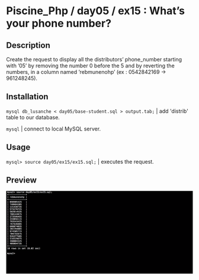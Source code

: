 # Piscine_Php / day05 / ex15 : What’s your phone number?

## Description
Create the request to display all the distributors’ phone_number starting with ’05’ by removing the number 0 before the 5 and by reverting the numbers, in a column named ’rebmunenohp’ (ex : 0542842169 -> 961248245).

## Installation
`mysql db_lusanche < day05/base-student.sql > output.tab;` | add 'distrib' table to our database.

`mysql` | connect to local MySQL server.

## Usage
`mysql> source day05/ex15/ex15.sql;` | executes the request.

## Preview
<img src="../../resources/images/phone.png" width="1200">
